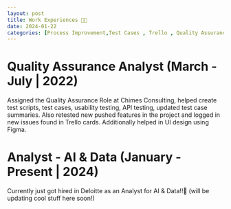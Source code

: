 ```yaml
---
layout: post
title: Work Experiences 🧑‍💻
date: 2024-01-22
categories: [Process Improvement,Test Cases , Trello , Quality Assurance , Functional Testing , API Testing , Test Scripts , Software Testing , UI/UX]
---
```


# Quality Assurance Analyst (March - July | 2022)

Assigned the Quality Assurance Role at Chimes Consulting, helped create test scripts, test cases, usability testing, API testing, updated test case summaries. Also retested new pushed features in the project and logged in new issues found in Trello cards. Additionally helped in UI design using Figma.


# Analyst - AI & Data (January - Present | 2024)

Currently just got hired in Deloitte as an Analyst for AI & Data!!🎉 (will be updating cool stuff here soon!)
